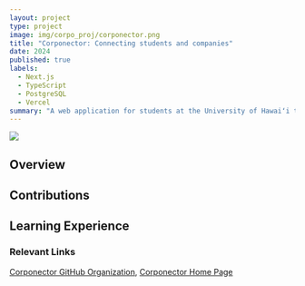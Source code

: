 ```yaml
---
layout: project
type: project
image: img/corpo_proj/corponector.png
title: "Corponector: Connecting students and companies"
date: 2024
published: true
labels:
  - Next.js
  - TypeScript
  - PostgreSQL
  - Vercel
summary: "A web application for students at the University of Hawaiʻi to connect with companies and companies to connect with candidates for positions."
---
```


<img class="img-fluid" src="../img/corpo_proj/home_page.png">

## Overview


## Contributions


## Learning Experience


### Relevant Links
<a href="https://github.com/corponector/">Corponector GitHub Organization</a>,
<a href="https://corponector.github.io/">Corponector Home Page</a>



